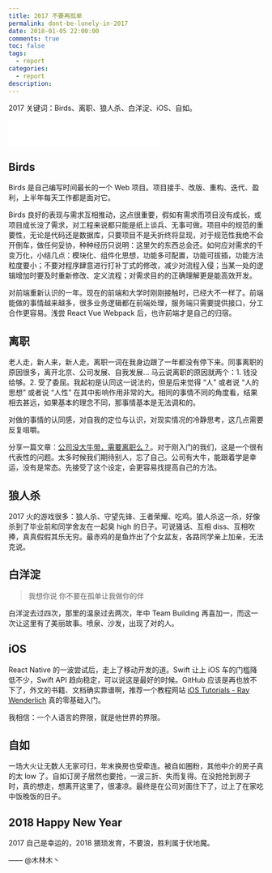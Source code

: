 ```yaml
---
title: 2017 不要再孤单
permalink: dont-be-lonely-in-2017
date: 2018-01-05 22:00:00
comments: true
toc: false
tags:
  - report
categories:
  - report
description:
---
```


2017 关键词：Birds、离职、狼人杀、白洋淀、iOS、自如。

<iframe frameborder="no" border="0" marginwidth="0" marginheight="0" width=298 height=52 src="//music.163.com/outchain/player?type=2&id=423314746&auto=0&height=32"></iframe>

## Birds

Birds 是自己编写时间最长的一个 Web 项目。项目接手、改版、重构、迭代、盈利，上半年每天工作都是面对它。

<!-- more -->

Birds 良好的表现与需求互相推动，这点很重要，假如有需求而项目没有成长，或项目成长没了需求，对工程来说都只能是纸上谈兵、无事可做。项目中的规范的重要性，无论是代码还是数据库，只要项目不是夭折终将显现，对于规范性我绝不会开倒车，做任何妥协，种种经历只说明：这里欠的东西总会还。如何应对需求的千变万化，小结几点：模块化、组件化思想，功能多可配置，功能可拔插，功能方法粒度要小；不要对程序肆意进行打补丁式的修改，减少对流程入侵；当某一处的逻辑增加时要及时重新修改、定义流程；对需求目的的正确理解更是能高效开发。

对前端重新认识的一年。现在的前端和大学时刚刚接触时，已经大不一样了。前端能做的事情越来越多，很多业务逻辑都在前端处理，服务端只需要提供接口，分工合作更容易。浅尝 React Vue Webpack 后，也许前端才是自己的归宿。

## 离职

老人走，新人来，新人走。离职一词在我身边跟了一年都没有停下来。同事离职的原因很多，离开北京、公司发展、自我发展... 马云说离职的原因就两个：1. 钱没给够。2. 受了委屈。我起初是认同这一说法的，但是后来觉得 “人” 或者说 “人的思想” 或者说 “人性” 在其中影响作用非常的大。相同的事情不同的角度看，结果相去甚远，如果基本的理念不同，那事情基本是无法调和的。

对做的事情的认同感，对自我的定位与认识，对现实情况的冷静思考，这几点需要反复咀嚼。

分享一篇文章：[公司没大牛带，需要离职么？](http://stormzhang.com/2017/06/26/leave-if-no-experts/)。对于刚入门的我们，这是一个很有代表性的问题。太多时候我们期待别人，忘了自己。公司有大牛，能跟着学是幸运，没有是常态。先接受了这个设定，会更容易找提高自己的方法。

## 狼人杀

2017 火的游戏很多：狼人杀、守望先锋、王者荣耀、吃鸡。狼人杀这一杀，好像杀到了毕业前和同学舍友在一起臭 high 的日子。可说骚话、互相 diss、互相吹捧，真真假假其乐无穷。最赤鸡的是鱼炸出了个女盆友，各路同学亲上加亲，无法克说。

## 白洋淀

> 我想你说
> 你不要在孤单让我做你的伴

白洋淀去过四次，那里的温泉过去两次，年中 Team Building 再喜加一，而这一次让这里有了美丽故事。喷泉、沙发，出现了对的人。

## iOS

React Native 的一波尝试后，走上了移动开发的道。Swift 让上 iOS 车的门槛降低不少，Swift API 趋向稳定，可以说这是最好的时候。GitHub 应该是再也放不下了，外文的书籍、文档确实靠谱啊，推荐一个教程网站 [iOS Tutorials - Ray Wenderlich](https://www.raywenderlich.com/category/ios) 真的零基础入门。

我相信：一个人语言的界限，就是他世界的界限。

## 自如

一场大火让无数人无家可归，年末换房也受牵连。被自如圈粉，其他中介的房子真的太 low 了。自如订房子居然也要抢，一波三折、失而复得。在没抢抢到房子时，真的想走，想离开这里了，很凄凉。最终是在公司对面住下了，过上了在家吃中饭晚饭的日子。

## 2018 Happy New Year

2017 自己是幸运的，2018 猥琐发育，不要浪，胜利属于伏地魔。

—— @木林木丶
